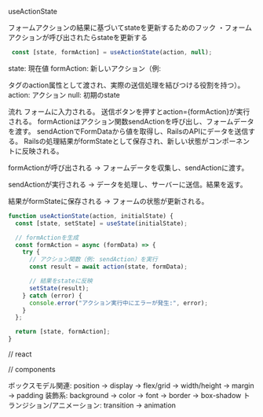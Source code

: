 
useActionState

フォームアクションの結果に基づいてstateを更新するためのフック
・フォームアクションが呼び出されたらstateを更新する

```jsx
 const [state, formAction] = useActionState(action, null);
 ```

 state: 現在値
 formAction: 新しいアクション（例: <form>タグのaction属性として渡され、実際の送信処理を結びつける役割を持つ）。
 action: アクション
 null: 初期のstate

流れ
フォームに入力される。
送信ボタンを押すとaction={formAction}が実行される。
formActionはアクション関数sendActionを呼び出し、フォームデータを渡す。
sendActionでFormDataから値を取得し、RailsのAPIにデータを送信する。
Railsの処理結果がformStateとして保存され、新しい状態がコンポーネントに反映される。

formActionが呼び出される
→ フォームデータを収集し、sendActionに渡す。

sendActionが実行される
→ データを処理し、サーバーに送信。結果を返す。

結果がformStateに保存される
→ フォームの状態が更新される。

```jsx 内部的な処理
function useActionState(action, initialState) {
  const [state, setState] = useState(initialState);

  // formActionを生成
  const formAction = async (formData) => {
    try {
      // アクション関数（例: sendAction）を実行
      const result = await action(state, formData);

      // 結果をstateに反映
      setState(result);
    } catch (error) {
      console.error("アクション実行中にエラーが発生:", error);
    }
  };

  return [state, formAction];
}
 ```


 // react

 // components

 ボックスモデル関連: position → display → flex/grid → width/height → margin → padding
装飾系: background → color → font → border → box-shadow
トランジション/アニメーション: transition → animation